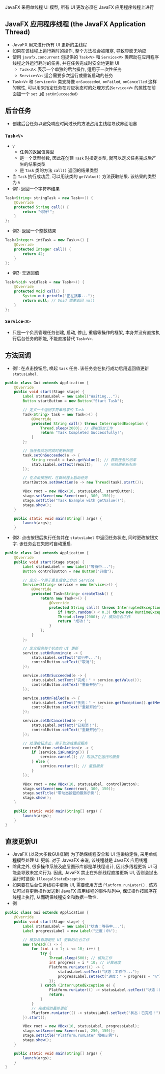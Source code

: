 JavaFX 采用单线程 UI 模型, 所有 UI 更改必须在 JavaFX 应用程序线程上进行
## JavaFX 应用程序线程 (the JavaFX Application Thread) 
- JavaFX 用来进行所有 UI 更新的主线程
- 如果在该线程上运行耗时的操作, 整个方法栈会被阻塞, 导致界面无响应
- 使用 `javafx.concurrent` 包提供的 `Task<V>` 和 `Service<V>` 类帮助在应用程序线程之外运行耗时的任务, 并在任务完成时安全地更新 UI
	- `Task<V>`: 表示一个单独的后台操作, 适用于一次性任务
	- `Service<V>`: 适合需要多次运行或重新启动的任务
- `Task<V>` 和 `Service<V>` 类支持像 `onSucceeded`, `onFailed`, `onCancelled` 这样的属性, 可以用来指定任务在对应状态时的处理方式(`Service<V>` 的属性在前面加一个 `set` ,如 `setOnSucceeded`)

## 后台任务
- 创建后台任务以避免响应时间过长的方法占用主线程导致界面阻塞
### `Task<V>`
- `V`
	- 任务的返回值类型
	- 是一个泛型参数, 因此在创建 `Task` 时指定类型, 就可以定义任务完成后产生的结果类型
	- 是 `Task` 类的方法 `call()` 返回的结果类型
- 当 `Task` 执行成功后, 可以用该类的 `getValue()` 方法获取结果. 该结果的类型为 `V`
- 例1: 返回一个字符串结果
```java
Task<String> stringTask = new Task<>() {
    @Override
    protected String call() {
        return "你好!";
    }
};
```
- 例2: 返回一个整数结果
```java
Task<Integer> intTask = new Task<>() {
    @Override
    protected Integer call() {
        return 42;
    }
};
```
- 例3: 无返回值
```java
Task<Void> voidTask = new Task<>() {
    @Override
    protected Void call() {
        System.out.println("正在搞事...");
        return null; // Void 需要返回 null
    }
};
```

### `Service<V>`
- 只是一个负责管理任务创建, 启动, 停止, 重启等操作的框架, 本身并没有直接执行后台任务的职能, 不能直接替代 `Task<V>`. 

## 方法回调
- 例1: 在点击按钮后, 唤起 `task` 任务. 该任务会在执行成功后用返回值更新 `statusLabel`.
```java
public class Gui extends Application {
    @Override
    public void start(Stage stage) {
        Label statusLabel = new Label("Waiting...");
        Button startButton = new Button("Start Task");

        // 定义一个返回字符串结果的 Task
        Task<String> task = new Task<>() {
            @Override
            protected String call() throws InterruptedException {
                Thread.sleep(2000); // 模拟后台工作
                return "Task Completed Successfully!";
            }
        };

        // 当任务成功完成时更新标签
        task.setOnSucceeded(e -> {
            String result = task.getValue(); // 获取任务的结果
            statusLabel.setText(result);     // 用结果更新标签
        });

        // 在点击按钮时，在新线程上启动任务
        startButton.setOnAction(e -> new Thread(task).start());

        VBox root = new VBox(10, statusLabel, startButton);
        stage.setScene(new Scene(root, 300, 150));
        stage.setTitle("Task Example with getValue()");
        stage.show();
    }

    public static void main(String[] args) {
        launch(args);
    }
```
- 例2: 点击按钮后执行任务并在 `statusLabel` 中返回任务状态, 同时更改按钮文字. 该任务会在失败时自动重启.
```java
public class Gui extends Application {
    @Override
    public void start(Stage stage) {
        Label statusLabel = new Label("等待中...");
        Button controlButton = new Button("开始");

        // 定义一个用于重复后台工作的 Service
        Service<String> service = new Service<>() {
            @Override
            protected Task<String> createTask() {
                return new Task<>() {
                    @Override
                    protected String call() throws InterruptedException {
                        if (Math.random() < 0.3) throw new RuntimeException("随机失败！");
                        Thread.sleep(2000); // 模拟后台工作
                        return "成功！";
                    }
                };
            }
        };

        // 定义服务每个状态的 UI 更新
        service.setOnRunning(e -> {
            statusLabel.setText("运行中...");
            controlButton.setText("取消");
        });

        service.setOnSucceeded(e -> {
            statusLabel.setText("完成：" + service.getValue());
            controlButton.setText("重新开始");
        });

        service.setOnFailed(e -> {
            statusLabel.setText("失败：" + service.getException().getMessage());
            controlButton.setText("重新开始");
        });

        service.setOnCancelled(e -> {
            statusLabel.setText("已取消！");
            controlButton.setText("重新开始");
        });

        // 处理按钮点击，用于取消或重启服务
        controlButton.setOnAction(e -> {
            if (service.isRunning()) {
                service.cancel(); // 取消正在运行的服务
            } else {
                service.restart(); // 重启服务
            }
        });

        VBox root = new VBox(10, statusLabel, controlButton);
        stage.setScene(new Scene(root, 300, 150));
        stage.setTitle("带动态按钮的服务示例");
        stage.show();
    }

    public static void main(String[] args) {
        launch(args);
    }
}
```
## 直接更新UI
- JavaFX (以及大多数GUI框架) 为了确保线程安全和 UI 渲染稳定性, 采用单线程模型处理 UI 更新. 对于 JavvaFX 来说, 该线程就是 JavaFX 应用线程
- 除此之外, 很多操作系统及底层图形库都是单线程设计, 因此多线程更新 UI 可能会导致未定义行为. 因此, JavaFX 禁止在外部线程直接更新 UI, 否则会抛出运行时错误:  `IlleagalStateException`
- 如果要在后台任务线程中更新 UI, 需要使用方法 `Platform.runLater()` . 该方法可以将更新操作发送到 JavaFX 应用线程的事件队列中, 保证操作按顺序在线程上执行, 从而确保线程安全和数据一致性.
- 例
```java
public class Gui extends Application {
    @Override
    public void start(Stage stage) {
        Label statusLabel = new Label("状态：等待中...");
        Label progressLabel = new Label("进度：0%");

        // 模拟具有周期性 UI 更新的后台工作
        new Thread(() -> {
            for (int i = 1; i <= 10; i++) {
                try {
                    Thread.sleep(500); // 模拟工作
                    int progress = i * 10; // 计算进度
                    Platform.runLater(() -> {
                        statusLabel.setText("状态：工作中...");
                        progressLabel.setText("进度：" + progress + "%");
                    });
                } catch (InterruptedException e) {
                    Platform.runLater(() -> statusLabel.setText("状态：已中断！"));
                    return;
                }
            }
            // 完成后的最终更新
            Platform.runLater(() -> statusLabel.setText("状态：已完成！"));
        }).start();

        VBox root = new VBox(10, statusLabel, progressLabel);
        stage.setScene(new Scene(root, 250, 150));
        stage.setTitle("Platform.runLater 增强示例");
        stage.show();
    }

    public static void main(String[] args) {
        launch(args);
    }
}
```
